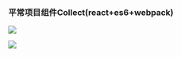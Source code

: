 ### 平常项目组件Collect(react+es6+webpack)

![](https://i.imgur.com/pW5uZHU.jpg)

![](https://i.imgur.com/DVENA9o.png)